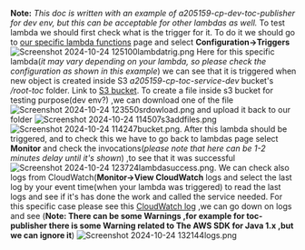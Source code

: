 **Note:** _This doc is written with an example of a205159-cp-dev-toc-publisher for dev env, but this can be acceptable for other lambdas as well._
To test lambda we should first check what is the trigger for it. 
To do it we should go to [our specific lambda functions](https://us-east-1.console.aws.amazon.com/lambda/home?region=us-east-1#/functions/a205159-cp-dev-toc-publisher) page and select **Configuration->Triggers**
![Screenshot 2024-10-24 125100lambdatrig.png](/.attachments/Screenshot%202024-10-24%20125100lambdatrig-46d46ca3-3efb-4036-b86e-258d676cddb2.png)
Here for this specific lambda(_it may vary depending on your lambda, so please check the configuration as shown in this example_)  we can see that it is triggered when new object is created inside S3  _a205159-cp-toc-service-dev_ bucket's  _/root-toc_ folder. Link to [S3 bucket](https://us-east-1.console.aws.amazon.com/s3/buckets/a205159-cp-toc-service-dev?region=us-east-1&bucketType=general&prefix=root-toc/).
To create a file inside s3 bucket for testing purpose(dev env?) ,we can download one of the file
![Screenshot 2024-10-24 123550srdowload.png](/.attachments/Screenshot%202024-10-24%20123550srdowload-31e3d41e-32f6-43ae-86fd-2654c4284763.png)
 and upload it back to our folder 
![Screenshot 2024-10-24 114507s3addfiles.png](/.attachments/Screenshot%202024-10-24%20114507s3addfiles-b72b3644-aa91-4367-a8e9-10ab5148a8fc.png)
![Screenshot 2024-10-24 114247bucket.png](/.attachments/Screenshot%202024-10-24%20114247bucket-83b41ea1-72fc-4b8b-b372-402a99e2fe7a.png).
After this lambda should be triggered, and to check this we have to go back to lambdas page select **Monitor** and check the invocations(_please note that here can be 1-2 minutes delay until it's shown_) ,to see that it was successful
![Screenshot 2024-10-24 123724lambdasuccess.png](/.attachments/Screenshot%202024-10-24%20123724lambdasuccess-37701c76-57e1-438a-b5b9-3a083fd45d3c.png).
We can check also logs from CloudWatch(**Monitor->View CloudWatch** logs and select the last log by your event time(when your lambda was triggered) to read the last logs and see if it's has done the work and called the service needed. For this specific case please see this [CloudWatch log](https://us-east-1.console.aws.amazon.com/cloudwatch/home?region=us-east-1#logsV2:log-groups/log-group/$252Faws$252Flambda$252Fa205159-cp-dev-toc-publisher/log-events/2024$252F10$252F24$252F$255B$2524LATEST$255D8400abb770b3456f8b4db69e2bc567de) ,we can go down on logs and see (**Note: There can be some Warnings ,for example for toc-publisher there is some Warning related to The AWS SDK for Java 1.x ,but we can ignore it**)
![Screenshot 2024-10-24 132144logs.png](/.attachments/Screenshot%202024-10-24%20132144logs-a824fc59-0edf-4199-9389-647fba1b4e39.png)
